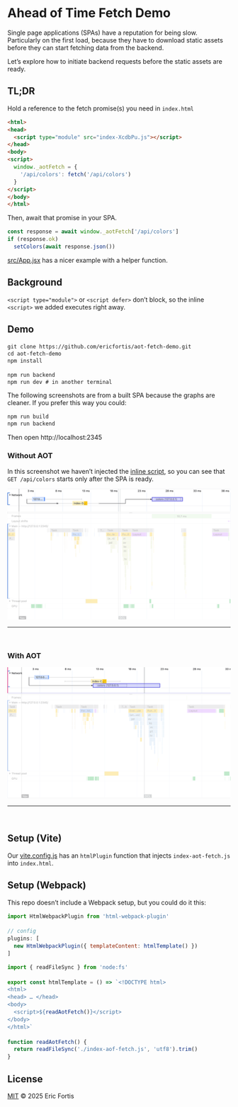 # Ahead of Time Fetch Demo

Single page applications (SPAs) have a reputation for being slow.
Particularly on the first load, because they have to download
static assets before they can start fetching data from the backend.

Let’s explore how to initiate backend requests before the static assets are ready.


## TL;DR

Hold a reference to the fetch promise(s) you need in `index.html`
```html
<html>
<head>
  <script type="module" src="index-XcdbPu.js"></script>
</head>
<body>
<script>
  window._aotFetch = {
    '/api/colors': fetch('/api/colors')
  }
</script>
</body>
</html>
```

Then, await that promise in your SPA.

```js
const response = await window._aotFetch['/api/colors']
if (response.ok) 
  setColors(await response.json())
```


[src/App.jsx](./src/App.jsx) has a nicer example with a helper function.


## Background

`<script type="module">` or `<script defer>` don’t block, so the inline
`<script>` we added executes right away.


## Demo

```shell
git clone https://github.com/ericfortis/aot-fetch-demo.git
cd aot-fetch-demo
npm install 

npm run backend
npm run dev # in another terminal 
```

The following screenshots are from a built SPA
because the graphs are cleaner. If you prefer this way you could:
```sh
npm run build
npm run backend
```
Then open http://localhost:2345


### Without AOT
In this screenshot we haven’t injected the [inline script](./index-aot-fetch.js), so
you can see that `GET /api/colors` starts only after the SPA is ready.

![](./docs/no-aot.png)

---
<br/>

### With AOT
![](./docs/aot.png)


---
<br/>

## Setup (Vite)
Our [vite.config.js](./vite.config.js) has an `htmlPlugin` function 
that injects `index-aot-fetch.js` into `index.html`.


## Setup (Webpack)
This repo doesn’t include a Webpack setup, but you could do it this:
```js
import HtmlWebpackPlugin from 'html-webpack-plugin'

// config
plugins: [
  new HtmlWebpackPlugin({ templateContent: htmlTemplate() })
]
```

```js
import { readFileSync } from 'node:fs'

export const htmlTemplate = () => `<!DOCTYPE html>
<html>
<head> … </head>
<body>
  <script>${readAotFetch()}</script>
</body>
</html>`

function readAotFetch() {
  return readFileSync('./index-aof-fetch.js', 'utf8').trim()
}
```


## License

[MIT](LICENSE) © 2025 Eric Fortis


